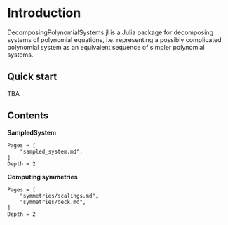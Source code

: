 # Introduction
DecomposingPolynomialSystems.jl is a Julia package for decomposing systems of polynomial equations, i.e. representing a possibly complicated polynomial system as an equivalent sequence of simpler polynomial systems.

## Quick start

TBA

## Contents

**SampledSystem**
```@contents
Pages = [
    "sampled_system.md",
]
Depth = 2
```

**Computing symmetries**
```@contents
Pages = [
    "symmetries/scalings.md",
    "symmetries/deck.md",
]
Depth = 2
```